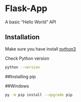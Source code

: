 # Flask-App
A basic “Hello World” API

## Installation

Make sure you have install [python3](https://www.python.org/downloads/)

Check Python version
```bash
python --version
```

##Installing pip

##Windows

```bash
py -m pip install --upgrade pip
```
